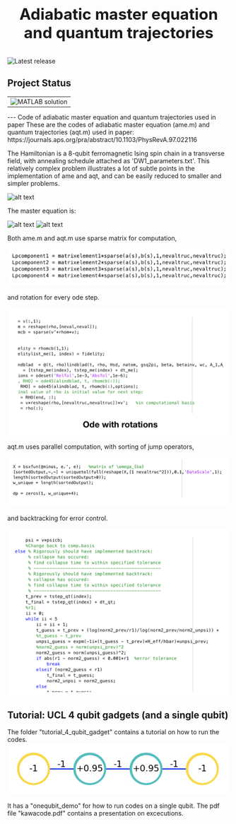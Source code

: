 <h1 align="center" style="display: block; font-size: 2.5em; font-weight: bold; margin-block-start: 1em; margin-block-end: 1em;">
<br><br><strong> Adiabatic master equation and quantum trajectories</strong>
</h1>

![Latest release](https://img.shields.io/github/v/release/aregtech/areg-sdk?label=%20%F0%9F%93%A3%20Latest%20release&style=flat&logoColor=b0c0c0&labelColor=363D44)

<!-- markdownlint-disable -->
## Project Status 
<table class="no-border">
    <td><img src="https://img.shields.io/badge/MATLAB-R2020a-BLUE.svg" alt="MATLAB solution"/></td>
</table>
---
Code of adiabatic master equation and quantum trajectories used in paper
These are the codes of adiabatic master equation (ame.m) and quantum trajectories (aqt.m) used in paper:
https://journals.aps.org/pra/abstract/10.1103/PhysRevA.97.022116

The Hamiltonian is a 8-qubit ferromagnetic Ising spin chain in a transverse field, with annealing schedule attached as 'DW1_parameters.txt'. This relatively complex problem illustrates a lot of subtle points in the implementation of ame and aqt, and can be easily reduced to smaller and simpler problems. 


![alt text](https://github.com/kwyip/Adiabatic-master-equation-and-quantum-trajectories/blob/master/8-qubit_chain.png)






The master equation is:

![alt text](https://github.com/kwyip/Adiabatic-master-equation-and-quantum-trajectories/blob/master/ame1.png)
![alt text](https://github.com/kwyip/Adiabatic-master-equation-and-quantum-trajectories/blob/master/ame2.png)









Both ame.m and aqt.m use sparse matrix for computation,

![alt text](https://github.com/USCqserver/Adiabatic-master-equation-and-quantum-trajectories/blob/master/images/sparsem%20(1).png)

and rotation for every ode step.

![alt text](https://github.com/USCqserver/Adiabatic-master-equation-and-quantum-trajectories/blob/master/images/rotation%20(1).png)

aqt.m uses parallel computation, with sorting of jump operators,

![alt text](https://github.com/USCqserver/Adiabatic-master-equation-and-quantum-trajectories/blob/master/images/sortingjump%20(1).png)

and backtracking for error control.

![alt text](https://github.com/USCqserver/Adiabatic-master-equation-and-quantum-trajectories/blob/master/images/backtracking%20(1).png)



## Tutorial: UCL 4 qubit gadgets (and a single qubit)
The folder "tutorial_4_qubit_gadget" contains a tutorial on how to run the codes. 
![alt text](https://github.com/USCqserver/Adiabatic-master-equation-and-quantum-trajectories/blob/master/images/4-qubit.png)

It has a "onequbit_demo" for how to run codes on a single qubit. The pdf file "kawacode.pdf" contains a presentation on excecutions.
